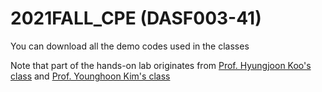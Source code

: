 # 2021FALL_CPE (DASF003-41)

You can download all the demo codes used in the classes

Note that part of the hands-on lab originates from [Prof. Hyungjoon Koo's class](https://github.com/yhoon-skku/2020FALL_CPE) and [Prof. Younghoon Kim's class](https://github.com/SecAI-Lab/GEDT018)
